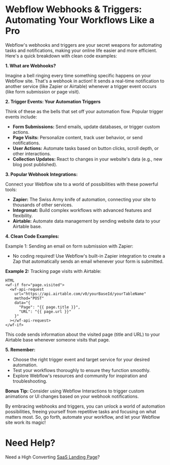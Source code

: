 # Webflow Webhooks & Triggers: Automating Your Workflows Like a Pro

Webflow's webhooks and triggers are your secret weapons for automating tasks and notifications, making your online life easier and more efficient. Here's a quick breakdown with clean code examples:

**1. What are Webhooks?**

Imagine a bell ringing every time something specific happens on your Webflow site. That's a webhook in action! It sends a real-time notification to another service (like Zapier or Airtable) whenever a trigger event occurs (like form submission or page visit).

**2. Trigger Events: Your Automation Triggers**

Think of these as the bells that set off your automation flow. Popular trigger events include:

  - **Form Submissions:** Send emails, update databases, or trigger custom actions.
  - **Page Visits:** Personalize content, track user behavior, or send notifications.
  - **User Actions:** Automate tasks based on button clicks, scroll depth, or other interactions.
  - **Collection Updates:** React to changes in your website's data (e.g., new blog post published).

**3. Popular Webhook Integrations:**

Connect your Webflow site to a world of possibilities with these powerful tools:

  - **Zapier:** The Swiss Army knife of automation, connecting your site to thousands of other services.
  - **Integromat:** Build complex workflows with advanced features and flexibility.
  - **Airtable:** Automate data management by sending website data to your Airtable base.

**4. Clean Code Examples:**

Example 1: Sending an email on form submission with Zapier:

  - No coding required! Use Webflow's built-in Zapier integration to create a Zap that automatically sends an email whenever your form is submitted.

**Example 2:** Tracking page visits with Airtable:
```
HTML
<wf-if for="page.visited">
  <wf-api-request
    url="https://api.airtable.com/v0/yourBaseId/yourTableName"
    method="POST"
    data="{
      "Page": "{{ page.title }}",
      "URL": "{{ page.url }}"
    }"
  ></wf-api-request>
</wf-if>

```

This code sends information about the visited page (title and URL) to your Airtable base whenever someone visits that page.

**5. Remember:**
  - Choose the right trigger event and target service for your desired automation.
  - Test your workflows thoroughly to ensure they function smoothly.
  - Explore Webflow's resources and community for inspiration and troubleshooting.

**Bonus Tip:** Consider using Webflow Interactions to trigger custom animations or UI changes based on your webhook notifications.

By embracing webhooks and triggers, you can unlock a world of automation possibilities, freeing yourself from repetitive tasks and focusing on what matters most. So, go forth, automate your workflow, and let your Webflow site work its magic!

# Need Help?
Need a High Converting [SaaS Landing Page](https://epyc.in/)?
